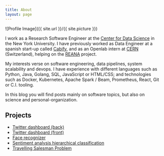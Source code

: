 ```yaml
---
title: About
layout: page
---
```

![Profile Image]({{ site.url }}/{{ site.picture }})

<p>
I work as a Research Software Engineer at the <a href="https://cds.nyu.edu">Center for Data Science</a> in the New York University.
I have previously worked as Data Engineer at a spanish start-up called <a href="https://cabify.com/en">Cabify</a>, and as 
an Openlab intern at <a href="https://home.cern">CERN</a> (Switzerland), helping on the <a href="http://www.reana.io">REANA</a> project.
</p>

<p>
My interests verse on software engineering, data pipelines, system scalability and devops.
I have experience with different languages such as Python, Java, Golang, SQL, JavaScript or HTML/CSS;
and technologies such as Docker, Kubernetes, Apache Spark / Beam, Prometheus, React, Git or C.I. tooling.
</p>

<p>
In this blog you will find posts mainly on software topics, but also on science and personal-organization.
</p>


<h2>Projects</h2>

<ul>
	<li><a href="https://github.com/Sinclert/Twitter-Dashboard-Server">Twitter dashboard (back)</a></li>
	<li><a href="https://github.com/Sinclert/Twitter-Dashboard-Client">Twitter dashboard (front)</a></li>
	<li><a href="https://github.com/Sinclert/FaceRecognizer">Face recognizer</a></li>
	<li><a href="https://github.com/Sinclert/SentimentAI">Sentiment analysis hierarchical classification</a></li>
	<li><a href="https://github.com/Sinclert/Heuristics-TSP">Travelling Salesman Problem</a></li>
</ul>
